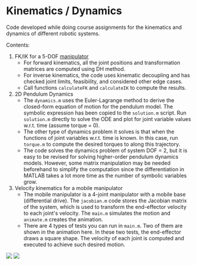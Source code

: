 # Kinematics / Dynamics
 
Code developed while doing course assignments for the kinematics and dynamics of different robotic systems. 

Contents:
1. FK/IK for a 5-DOF [manipulator](http://www.lynxmotion.com/c-130-al5d.aspx)
   - For forward kinematics, all the joint positions and transformation matrices are computed using DH method. 
   - For inverse kinematics, the code uses kinematic decoupling and has checked joint limits, feasibility, and considered other edge cases.
   - Call functions `calculateFK` and `calculateIK` to compute the results.
2. 2D Pendulum Dynamics
   - The `dynamics.m` uses the Euler-Lagrange method to derive the closed-form equation of motion for the pendulum model. The symbolic expression has been copied to the `solution.m` script. Run `solution.m` directly to solve the ODE and plot for joint variable values w.r.t. time (assume torque = 0).
   - The other type of dynamics problem it solves is that when the functions of joint variables w.r.t. time is known. In this case, run `torque.m` to compute the desired torques to along this trajectory.
   - The code solves the dynamics problem of system DOF = 2, but it is easy to be revised for solving higher-order pendulum dynamics models. However, some matrix manipulation may be needed beforehand to simplify the computation since the differentiation in MATLAB takes a lot more time as the number of symbolic variables grow.
3. Velocity kinematics for a mobile manipulator
   - The mobile manipulator is a 4-joint manipulator with a mobile base (differential drive). The `jacobian.m` code stores the Jacobian matrix of the system, which is used to transform the end-effector velocity to each joint's velocity. The `main.m` simulates the motion and `animate.m` creates the animation.
   - There are 4 types of tests you can run in `main.m`. Two of them are shown in the animation here. In these two tests, the end-effector draws a square shape. The velocity of each joint is computed and executed to achieve such desired motion.

<img src="https://github.com/tiansy97/Mobile manipulator/test1.gif"> 
<img src="https://github.com/tiansy97/Mobile manipulator/test2.gif"> 
